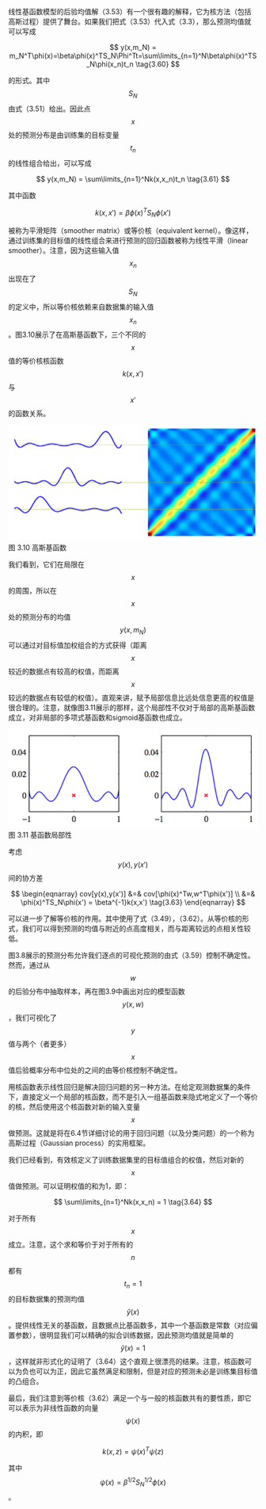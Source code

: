 线性基函数模型的后验均值解（3.53）有一个很有趣的解释，它为核方法（包括高斯过程）提供了舞台。如果我们把式（3.53）代入式（3.3），那么预测均值就可以写成

$$
y(x,m_N) = m_N^T\phi(x)=\beta\phi(x)^TS_N\Phi^Tt=\sum\limits_{n=1}^N\beta\phi(x)^TS_N\phi(x_n)t_n \tag{3.60}
$$

的形式。其中$$ S_N $$由式（3.51）给出。因此点$$ x $$处的预测分布是由训练集的目标变量$$ t_n $$的线性组合给出，可以写成

$$
y(x,m_N) = \sum\limits_{n=1}^Nk(x,x_n)t_n \tag{3.61}
$$

其中函数

$$
k(x,x') = \beta\phi(x)^TS_N\phi(x') \tag{3.62}
$$

被称为平滑矩阵（smoother matrix）或等价核（equivalent kernel）。像这样，通过训练集的目标值的线性组合来进行预测的回归函数被称为线性平滑（linear smoother）。注意，因为这些输入值$$ x_n $$出现在了$$ S_N $$的定义中，所以等价核依赖来自数据集的输入值$$ x_n $$。图3.10展示了在高斯基函数下，三个不同的$$ x $$值的等价核核函数$$ k(x,x') $$与$$ x' $$的函数关系。

![图 3-10](images/gaussian_basis.png)      
图 3.10 高斯基函数

我们看到，它们在局限在$$ x $$的周围，所以在$$ x
$$处的预测分布的均值$$ y(x,m_N) $$可以通过对目标值加权组合的方式获得（距离$$ x $$较近的数据点有较高的权值，而距离$$ x $$较远的数据点有较低的权值）。直观来讲，赋予局部信息比远处信息更高的权值是很合理的。注意，就像图3.11展示的那样，这个局部性不仅对于局部的高斯基函数成立，对非局部的多项式基函数和sigmoid基函数也成立。


![图 3-11](images/equivalent_kernel.png)      
图 3.11 基函数局部性

考虑$$ y(x),y(x') $$间的协方差

$$
\begin{eqnarray}
cov[y(x),y(x')] &=& cov[\phi(x)^Tw,w^T\phi(x')] \\
&=& \phi(x)^TS_N\phi(x') = \beta^{-1}k(x,x') \tag{3.63}
\end{eqnarray}
$$

可以进一步了解等价核的作用。其中使用了式（3.49），（3.62）。从等价核的形式，我们可以得到预测的均值与附近的点高度相关，而与距离较远的点相关性较低。    

图3.8展示的预测分布允许我们逐点的可视化预测的由式（3.59）控制不确定性。然而，通过从$$ w $$的后验分布中抽取样本，再在图3.9中画出对应的模型函数$$ y(x,w) $$，我们可视化了$$ y $$值与两个（者更多）$$ x $$值后验概率分布中位处的之间的由等价核控制不确定性。    

用核函数表示线性回归是解决回归问题的另一种方法。在给定观测数据集的条件下，直接定义一个局部的核函数，而不是引入一组基函数来隐式地定义了一个等价的核，然后使用这个核函数对新的输入变量$$ x $$做预测。这就是将在6.4节详细讨论的用于回归问题（以及分类问题）的一个称为高斯过程（Gaussian process）的实用框架。    

我们已经看到，有效核定义了训练数据集里的目标值组合的权值，然后对新的$$ x $$值做预测。可以证明权值的和为1，即：    

$$
\sum\limits_{n=1}^Nk(x,x_n) = 1 \tag{3.64}
$$

对于所有$$ x $$成立。注意，这个求和等价于对于所有的$$ n $$都有$$ t_n = 1 $$的目标数据集的预测均值$$ \hat{y}(x) $$。提供线性无关的基函数，且数据点比基函数多，其中一个基函数是常数（对应偏置参数），很明显我们可以精确的拟合训练数据，因此预测均值就是简单的$$ \hat{y}(x) = 1
$$，这样就非形式化的证明了（3.64）这个直观上很漂亮的结果。注意，核函数可以为负也可以为正，因此它虽然满足和限制，但是对应的预测未必是训练集目标值的凸组合。    

最后，我们注意到等价核（3.62）满足一个与一般的核函数共有的要性质，即它可以表示为非线性函数的向量$$ \psi(x) $$的内积，即

$$
k(x,z) = \psi(x)^T\psi(z) \tag{3.65}
$$

其中$$ \psi(x) = \beta^{1/2}S_N^{1/2}\phi(x) $$。
